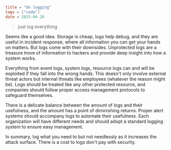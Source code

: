 ```toml
title = "On logging"
tags = ["code"] 
date = 2025-04-20
```

> just log everything 

Seems like a good idea. Storage is cheap, logs help debug, and they are useful in incident response, where all information you can get your hands on matters. But logs come with their downsides. Unprotected logs are a treasure trove of information to hackers and provide deep insight into how a system works.

Everything from event logs, system logs, resource logs can and will be exploited if they fall into the wrong hands. This doesn't only involve external threat actors but internal threats like employees (whatever the reason might be). Logs should be treated like any other protected resource, and companies should follow proper access management protocols to safeguard themselves.

There is a delicate balance between the amount of logs and their usefulness, and the amount has a point of diminishing returns. Proper alert systems should accompany logs to automate their usefulness. Each organization will have different needs and should adopt a standard logging system to ensure easy management.

In summary, log what you need to but not needlessly as it increases the attack surface. 
There is a cost to logs don't pay with security. 


